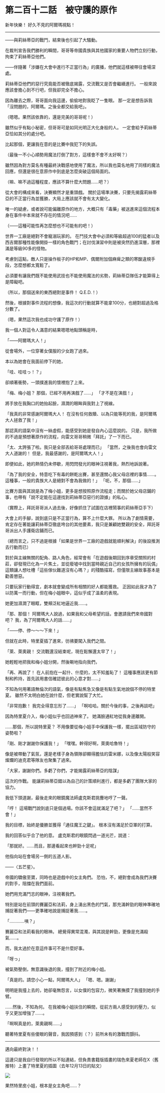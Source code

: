 # 第二百十二話　被守護的原作

新年快樂！
好久不見的阿爾瑪視點！

---

――與莉絲蒂亞的戰鬥，結束後也引起了大騷動。

在裁判宣告我們勝利的瞬間，哥哥等帝國貴族與其他國家的重要人物們立刻行動，拘束了莉絲蒂亞他們。

――伴隨著「涉嫌在大會中進行不正當行為」的廣播，他們就這樣被帶往會場深處。

莉絲蒂亞他們的惡行究竟能否被徹底揭露，交流戰又是否會繼續進行。
一般來說應該會擔心到不行吧，但我卻完全不擔心。

因為離去之際，哥哥面向我這邊，偷偷地對我眨了一隻眼。
那一定是想告訴我「沒問題的，阿爾瑪。之後全都交給我吧」。

（嗯嗯。果然該依靠的，還是完美的哥哥呢！）

雖然似乎有點小秘密，但哥哥可是如同光明正大化身般的人。
一定會給予莉絲蒂亞恰如其分的處分吧。

比起那個，更讓我在意的是比賽中我犯下的失誤。

（最後一不小心順勢用魔法打倒了對方，這樣會不會不太好啊？）

雖然因為對方莫名有種最終決戰感地使用了魔法，所以我也莫名地用了同樣的魔法回應，但還是很在意原作中到底是怎麼突破這個局面的。

（嘛、嘛不過這種程度，應該不算什麼大問題……吧？）

從大會的構成來看，決賽顯然才是重頭戲。
關於這場準決賽，只要先揭露莉絲蒂亞的不正當行為並獲勝，大局上應該就不會有太大變化。

唯一的疑慮，或者說可能偏離原作的地方，大概只有「毒藥」被送進來這個流程本身在事件中本來就不存在的情況吧……

（――這種可能性再怎麼想也不可能有的吧！）

世界一工廠是絕對不會寵溺玩家的。
在鬥技大會中必須和等級超過100的猛者以及西吉爾那種性能像開掛一樣的角色戰鬥；在討伐演習中則是被突然扔進深層，那裡滿是等級90多的怪物。

考慮到這點，敵人只是操作板子的HP和MP、偶爾附加個麻痺之類的寒酸違規手段，怎麼想都太寬鬆了。

必須要有讓我們既不能使用武技也不能使用魔法的劣勢，莉絲蒂亞隊伍才能算得上是障礙吧。

（所以，那個送來的東西絕對是事件！ Q.E.D.！）

然後，根據對事件流程的想像，我這次的行動就算不能拿100分，也絕對超過及格分數了。

（嗯，果然這次我也成功守護了原作！）

我一個人對這令人滿意的結果嗯嗯地點頭稱是時，

「――阿爾瑪大人！」

從會場外，一位穿著女僕服的少女跑了過來。

本以為她會在我面前停下的她，

「哇、哇哇っ！？」

卻順著衝勢，一頭撲進我的懷裡抱了上來。

「梅、梅小姐？ 那個，已經不用再演戲了……」
「才不是在演戲！」

將手放在我胸口的她抬起臉，濕潤的眼眸與我對上了視線。

「我真的非常感謝阿爾瑪大人！ 在沒有任何救贖、以為只能等死的我，是阿爾瑪大人拯救了我！」

那認真的語氣中沒有一絲虛假，能感受到她是發自內心這麼說的。
只是，我所做的不過是預想著原作的流程，向雷文哥哥稍微「拜託」了一下而已。

「太、太誇張了啦。我只是全部丟給哥哥處理而已」
「當然，之後我也會向雷文大人道謝的！ 但是，我最感謝的，是阿爾瑪大人！」

即便如此，她的熱情仍未停歇，用閃閃發光的眼神注視著我，熱烈地訴說著。

「為了我的安全，特意吃下有毒的餅乾出賽，甚至還關心我父母店裡的事情……。這種事，一般的貴族大人是絕對不會為我做的！」
「呃，不，那個……」

比賽方面與其說是為了梅小姐，更多是想按照原作流程走；而關於她父母店鋪的事，也帶有「說不定能在這邊找到莉絲蒂亞惡行的證據」的私心。

（實際上，拜託哥哥派人過去後，好像抓住了試圖在店裡鬧事的莉絲蒂亞手下）

大會上的手腳，說到底只是不正當行為，算不上什麼大罪。
所以為了劇情需要，肯定存在著能讓莉絲蒂亞徹底垮台的其他要素，我只是兼顧她雙親的安全，拜託哥哥派出人手護衛店鋪而已。

（總而言之，只不過是根據「如果是世界一工廠的遊戲就能順利解決」的後設推測去行動而已）

對於與主線無關的配角、路人角色，經常會有「在遊戲後期回到序章受關照的村莊，卻發現已化為一片焦土，並從廢墟中找到當時親近自己的女孩所擁有的玩偶」這類讓人想吐槽「這些傢伙難道沒有心嗎？」的殘酷描寫，但僅限主線故事基本是勸善懲惡。

只要玩家行動得宜，劇本就會變成所有相關的好人都能獲救。
正因如此我才為了以防萬一而行動，但在梅小姐眼中，這似乎成了溫柔的表現。

她更加濕潤了眼眶，雙頰泛紅地逼近我……。

「那、那個！ 阿爾瑪大人說過，如果我和父母希望的話，會邀請我們來帝國對吧？ 我，為了阿爾瑪大人的話……」

「――停、停～～～下來！」

但就在此時，特里夏插了進來，彷彿要闖入我們之間。

「萊、萊奧親！ 交流戰還沒結束呢，現在鬆懈還太早了！」

她輕輕地把我和梅小姐分開，然後唰地指向我們，

「再、再說了！ 在人前抱在一起什、什麼的，太不知羞恥了！ 這種事應該更有節制和矜持，首先該用書信確認彼此的心意才對……」

不知為何用著語無倫次的語氣，像是有點焦急又像是有點生氣地說個不停的特里夏。
雖然不太明白她在說什麼，但老實說幫了大忙。

「非常抱歉！ 我完全得意忘形了……」
「啊哈哈。關於今後的事，之後再談吧」

因為特里夏介入，梅小姐似乎也回過神來了。
她滿臉通紅地從我身邊離開。

……那個，所以說特里夏？
不用像要從梅小姐手中保護我一樣，擺出區域防守的姿勢啦？

「剛、剛才謝謝你保護我！」
「嘿嘿。幹得好啊，萊奧哈魯特！」

像是被帶動了氣氛，還是老樣子身為領隊卻顯得膽怯的雷米娜，以及像太陽般笑容燦爛的迪克君等隊友也聚集了過來。

「大家，謝謝你們。多虧了你們，才能揭露莉絲蒂亞的陰謀」

這次的作戰。
能讓莉絲蒂亞錯以為自己的計策順利進行，都是多虧了團隊大家的協力。

我低下頭道謝，最後走來的眼鏡魔法師盧克斯君挑釁地哼了一聲。

「哼！ 這場戰鬥說到底只是個過場。你該不會這就滿足了吧？」
「……當然不會！」

我的目標，始終是優勝並獲得「通往魔王之鍵」。
根本沒有滿足於亞軍的打算。

我的回答似乎合了他的意。
盧克斯君的眼鏡閃過一道光芒，說道：

「那就好。……而且，那邊看起來也幹勁十足呢」

他指向站在會場另一側的五道人影。

――〈五芒星〉。

帝國的驕傲至寶，同時也是遊戲中的女主角們。
恐怕，不，絕對會成為我們決賽的對手，阻擋在我們面前。

她們用充滿鬥志的眼神，注視著我們。

特別是站在前頭的賽麗亞和法莉，身上湧出黑色的鬥氣，那充滿幹勁的眼神準確地捕捉著我們――更準確地說是捕捉著我……。

「…………咦？」

賽麗亞和法莉看我的眼神。
總覺得異常混濁，與其說是幹勁，更像是充滿殺氣……。

而，我太過於在意這件事可不是什麼好事。

「呀っ」

被氣勢壓倒，無意識後退的我，撞到了附近的梅小姐。

「真是的。請您小心一點，阿爾瑪大人」
「嗯、嗯。謝謝」

明明是我撞上去的，她卻毫無怨言，以女僕的包容力，微笑著撫摸了我撞到她的手臂。

……然後，不知為何。
在我被梅小姐扶住的瞬間，從前方兩人感受到的壓力，似乎又更加增強了……。

「啊啊真是的，萊奧親啊……」

聽著特里夏有些傻眼的聲音，我因預感到（？）前所未有的激戰而顫抖。

---

邁向最終對決！！

這邊只是我自行發現的所以不貼連結，但負責書籍版插畫的瑞色來夏老師在X（舊推特）上畫了特里夏的插圖（去年12月13日的貼文）

![](https://pbs.twimg.com/media/GeqmIAHbsAApH5h?format=jpg&name=large)

果然特里皮小姐，根本是女主角吧……？